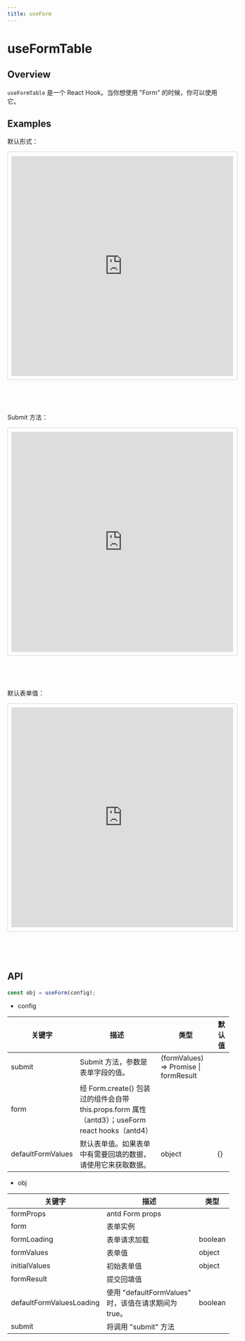 ```yaml
---
title: useForm
---
```


# useFormTable


## Overview

`useFormTable` 是一个 React Hook。当你想使用 "Form" 的时候，你可以使用它。

## Examples

默认形式：

<iframe src="https://codesandbox.io/embed/useformexample1-rvzvw?fontsize=14" title="sunflower" allow="geolocation; microphone; camera; midi; vr; accelerometer; gyroscope; payment; ambient-light-sensor; encrypted-media; usb" style="width:100%; height:500px; margin-bottom: 60px; border: 1px solid rgb(206, 212, 222); padding: 0.6em; border-radius: 4px; overflow: hidden;" sandbox="allow-modals allow-forms allow-popups allow-scripts allow-same-origin"></iframe>

Submit 方法：

<iframe src="https://codesandbox.io/embed/useformexample2-0xl2f?fontsize=14" title="sunflower" allow="geolocation; microphone; camera; midi; vr; accelerometer; gyroscope; payment; ambient-light-sensor; encrypted-media; usb" style="width:100%; height:500px; margin-bottom: 60px; border: 1px solid rgb(206, 212, 222); padding: 0.6em; border-radius: 4px; overflow: hidden;" sandbox="allow-modals allow-forms allow-popups allow-scripts allow-same-origin"></iframe>

默认表单值：

<iframe src="https://codesandbox.io/embed/useformexample3-6mj9g?fontsize=14" title="sunflower" allow="geolocation; microphone; camera; midi; vr; accelerometer; gyroscope; payment; ambient-light-sensor; encrypted-media; usb" style="width:100%; height:500px; margin-bottom: 60px; border: 1px solid rgb(206, 212, 222); padding: 0.6em; border-radius: 4px; overflow: hidden;" sandbox="allow-modals allow-forms allow-popups allow-scripts allow-same-origin"></iframe>


## API

```jsx
const obj = useForm(config);
```

- config

<table>
  <thead>
    <tr>
      <th>关键字</th>
      <th>描述</th>
      <th>类型</th>
      <th>默认值</th>
    </tr>
  </thead>
  <tbody>
    <tr>
      <td>submit</td>
      <td>Submit 方法，参数是表单字段的值。</td>
      <td>(formValues) => Promise | formResult</td>
      <td></td>
    </tr>
    <tr>
      <td>form</td>
      <td>经 Form.create() 包装过的组件会自带 this.props.form 属性（antd3）；useForm react hooks（antd4）</td>
      <td></td>
      <td></td>
    </tr>
    <tr>
      <td>defaultFormValues</td>
      <td>默认表单值。如果表单中有需要回填的数据，请使用它来获取数据。</td>
      <td>object</td>
      <td>{}</td>
    </tr>
  </tbody>
</table>


- obj

<table>
  <thead>
    <tr>
      <th>关键字</th>
      <th>描述</th>
      <th>类型</th>
    </tr>
  </thead>
  <tbody>
    <tr>
      <td>formProps</td>
      <td>antd Form props</td>
      <td></td>
    </tr>
    <tr>
      <td>form</td>
      <td>表单实例</td>
      <td></td>
    </tr>
    <tr>
      <td>formLoading</td>
      <td>表单请求加载</td>
      <td>boolean</td>
    </tr>
    <tr>
      <td>formValues</td>
      <td>表单值</td>
      <td>object</td>
    </tr>
    <tr>
      <td>initialValues</td>
      <td>初始表单值</td>
      <td>object</td>
    </tr>
    <tr>
      <td>formResult</td>
      <td>提交回填值</td>
      <td></td>
    </tr>
    <tr>
      <td>defaultFormValuesLoading</td>
      <td>使用 "defaultFormValues" 时，该值在请求期间为 true。</td>
      <td>boolean</td>
    </tr>
    <tr>
      <td>submit</td>
      <td>将调用 "submit" 方法</td>
      <td></td>
    </tr>
  </tbody>
</table>
